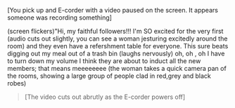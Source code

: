 [You pick up and E-corder with a video paused on
the screen. It appears someone was recording 
something]

(screen flickers)"Hi, my faithful followers!!! I'm SO 
excited for the very first (audio cuts out slightly, 
you can see a woman jesturing excitedly around the room)
and they even have a refershment table for everyone. This
sure beats digging out my meal out of a trash bin (laughs
nervously) oh, oh , oh I have to turn down my volume I think
they are about to induct all the new members; that means
meeeeeeee (the woman takes a quick camera pan of the rooms,
showing a large group of people clad in red,grey and black 
robes) 

>[The video cuts out abrutly as the E-corder powers off]
